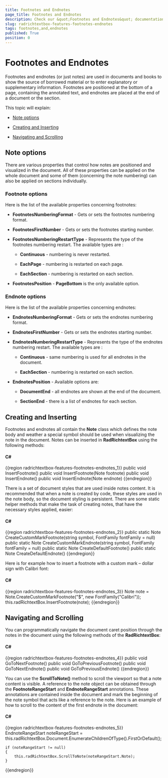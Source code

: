```yaml
---
title: Footnotes and Endnotes
page_title: Footnotes and Endnotes
description: Check our &quot;Footnotes and Endnotes&quot; documentation article for the RadRichTextBox {{ site.framework_name }} control.
slug: radrichtextbox-features-footnotes-endnotes
tags: footnotes,and,endnotes
published: True
position: 0
---
```


# Footnotes and Endnotes

Footnotes and endnotes (or just notes) are used in documents and books to show the source of borrowed material or to enter explanatory or supplementary information. Footnotes are positioned at the bottom of a page, containing the annotated text, and endnotes are placed at the end of a document or the section.

This topic will explain:

* [Note options](#note-options)

* [Creating and Inserting](#creating-and-inserting)

* [Navigating and Scrolling](#navigating-and-scrolling)

## Note options

There are various properties that control how notes are positioned and visualized in the document. All of these properties can be applied on the whole document and some of them (concerning the note numbering) can also be applied on sections individually.


### Footnote options

Here is the list of the available properties concerning footnotes:

* __FootnotesNumberingFormat__ - Gets or sets the footnotes numbering format.

* __FootnotesFirstNumber__ - Gets or sets the footnotes starting number.

* __FootnotesNumberingRestartType__ - Represents the type of the footnotes numbering restart. The available types are :

    * __Continuous__ - numbering is never restarted.

    * __EachPage__ - numbering is restarted on each page.

    * __EachSection__ - numbering is restarted on each section.

* __FootnotesPosition__ - __PageBottom__ is the only available option.


### Endnote options

Here is the list of the available properties concerning endnotes:

* __EndnotesNumberingFormat__ - Gets or sets the endnotes numbering format.

* __EndnotesFirstNumber__ - Gets or sets the endnotes starting number.

* __EndnotesNumberingRestartType__ - Represents the type of the endnotes numbering restart. The available types are :

    * __Continuous__ - same numbering is used for all endnotes in the document.

    * __EachSection__ - numbering is restarted on each section.

* __EndnotesPosition__ - Available options are:
 
    * __DocumentEnd__ - all endnotes are shown at the end of the document.

    * __SectionEnd__ - there is a list of endnotes for each section.
		        			

## Creating and Inserting

Footnotes and endnotes all contain the __Note__ class which defines the note body and weather a special symbol should be used when visualizing the note in the document. Notes can be inserted in __RadRichtextBox__ using the following methods:

#### __C#__

{{region radrichtextbox-features-footnotes-endnotes_1}}
	public void InsertFootnote()
	public void InsertFootnote(Note footnote)
	public void InsertEndnote()
	public void InsertEndnote(Note endnote)
{{endregion}}



There is a set of document styles that are used inside notes content. It is recommended that when a note is created by code, these styles are used in the note body, so the document styling is persistent. There are some static helper methods that make the task of creating notes, that have the necessary styles applied, easier:

#### __C#__

{{region radrichtextbox-features-footnotes-endnotes_2}}
	public static Note CreateCustomMarkFootnote(string symbol, FontFamily fontFamily = null)
	public static Note CreateCustomMarkEndnote(string symbol, FontFamily fontFamily = null)
	public static Note CreateDefaultFootnote()
	public static Note CreateDefaultEndnote()
{{endregion}}


Here is for example how to insert a footnote with a custom mark – dollar sign with Calibri font:

#### __C#__

{{region radrichtextbox-features-footnotes-endnotes_3}}
	Note note = Note.CreateCustomMarkFootnote("$", new FontFamily("Calibri"));
	this.radRichtextBox.InsertFootnote(note);
{{endregion}}


## Navigating and Scrolling

You can programmatically navigate the document caret position through the notes in the document using the following methods of the __RadRichtextBox__:

#### __C#__

{{region radrichtextbox-features-footnotes-endnotes_4}}
	public void GoToNextFootnote()
	public void GoToPreviousFootnote()
	public void GoToNextEndnote()
	public void GoToPreviousEndnote()
{{endregion}}



You can use the __ScrollToNote()__ method to scroll the viewport so that a note content is visible. A reference to the note object can be obtained through the __FootnoteRangeStart__ and __EndnoteRangeStart__ annotations. These annotations are contained inside the document and mark the beginning of the note symbol that acts like a reference to the note. Here is an example of how to scroll to the content of the first endnote in the document:

#### __C#__

{{region radrichtextbox-features-footnotes-endnotes_5}}
	EndnoteRangeStart noteRangeStart = this.radRichtextBox.Document.EnumerateChildrenOfType<EndnoteRangeStart>().FirstOrDefault();
	
	if (noteRangeStart != null)
	{ 
	    this.radRichtextBox.ScrollToNote(noteRangeStart.Note);
	}
{{endregion}}


